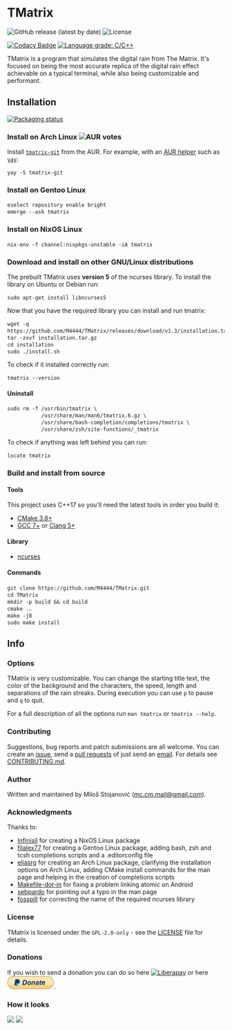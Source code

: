 # TMatrix

![GitHub release (latest by date)](https://img.shields.io/github/v/release/M4444/TMatrix)
![License](https://img.shields.io/badge/license-GPL--2.0--only-green)

[![Codacy Badge](https://api.codacy.com/project/badge/Grade/995dada1ec344743921cdd10fc118f3a)](https://www.codacy.com/manual/M4444/TMatrix?utm_source=github.com&amp;utm_medium=referral&amp;utm_content=M4444/TMatrix&amp;utm_campaign=Badge_Grade)
[![Language grade: C/C++](https://img.shields.io/lgtm/grade/cpp/g/M4444/TMatrix.svg?logo=lgtm&logoWidth=18)](https://lgtm.com/projects/g/M4444/TMatrix/context:cpp)

TMatrix is a program that simulates the digital rain from The Matrix.
It's focused on being the most accurate replica of the digital rain effect achievable on a typical terminal, while also being customizable and performant.

## Installation

[![Packaging status](https://repology.org/badge/vertical-allrepos/tmatrix-m4444.svg)](https://repology.org/project/tmatrix-m4444/versions)

### Install on Arch Linux ![AUR votes](https://img.shields.io/aur/votes/tmatrix-git)

Install [`tmatrix-git`](https://aur.archlinux.org/packages/tmatrix-git/) from
the AUR. For example, with an [AUR helper](https://wiki.archlinux.org/index.php/AUR_helpers)
such as [`yay`](https://aur.archlinux.org/packages/yay/):
```shell
yay -S tmatrix-git
```

### Install on Gentoo Linux
```shell
eselect repository enable bright
emerge --ask tmatrix
```

### Install on NixOS Linux
```shell
nix-env -f channel:nixpkgs-unstable -iA tmatrix
```

### Download and install on other GNU/Linux distributions
The prebuilt TMatrix uses **version 5** of the ncurses library.
To install the library on Ubuntu or Debian run:
```shell
sudo apt-get install libncurses5
```
Now that you have the required library you can install and run tmatrix:
```shell
wget -q https://github.com/M4444/TMatrix/releases/download/v1.3/installation.tar.gz
tar -zxvf installation.tar.gz
cd installation
sudo ./install.sh
```
To check if it installed correctly run:
```shell
tmatrix --version
```

#### Uninstall
```shell
sudo rm -f /usr/bin/tmatrix \
           /usr/share/man/man6/tmatrix.6.gz \
           /usr/share/bash-completion/completions/tmatrix \
           /usr/share/zsh/site-functions/_tmatrix
```
To check if anything was left behind you can run:
```shell
locate tmatrix
```

### Build and install from source
#### Tools
This project uses C++17 so you'll need the latest tools in order you build it:
- [CMake 3.8+](https://cmake.org/download/)
- [GCC 7+](https://gcc.gnu.org/) or [Clang 5+](http://releases.llvm.org/)

#### Library
- [ncurses](https://www.gnu.org/software/ncurses/)

#### Commands
```shell
git clone https://github.com/M4444/TMatrix.git
cd TMatrix
mkdir -p build && cd build
cmake ..
make -j8
sudo make install
```

## Info

### Options
TMatrix is very customizable.
You can change the starting title text, the color of the background and the characters, the speed, length and separations of the rain streaks.
During execution you can use `p` to pause and `q` to quit.

For a full description of all the options run `man tmatrix` or `tmatrix --help`.

### Contributing
Suggestions, bug reports and patch submissions are all welcome.
You can create an [issue](../../issues), send a [pull requests](../../pulls) of just send an [email](mailto:mc.cm.mail@gmail.com).
For details see [CONTRIBUTING.md](../master/CONTRIBUTING.md).

### Author
Written and maintained by Miloš Stojanović ([mc.cm.mail@gmail.com](mailto:mc.cm.mail@gmail.com)).

### Acknowledgments
Thanks to:
- [Infinisil](https://github.com/Infinisil) for creating a NixOS Linux package
- [filalex77](https://github.com/filalex77) for creating a Gentoo Linux package, adding bash, zsh and tcsh completions scripts and a .editorconfig file
- [eliasrg](https://github.com/eliasrg) for creating an Arch Linux package, clarifying the installation options on Arch Linux, adding CMake install commands for the man page and helping in the creation of completions scripts
- [Makefile-dot-in](https://github.com/Makefile-dot-in) for fixing a problem linking atomic on Android
- [sebpardo](https://github.com/sebpardo) for pointing out a typo in the man page
- [fosspill](https://github.com/fosspill) for correcting the name of the required ncurses library

### License
TMatrix is licensed under the `GPL-2.0-only` - see the [LICENSE](../master/LICENSE) file for details.

### Donations
If you wish to send a donation you can do so here [![Liberapay](https://liberapay.com/assets/widgets/donate.svg)](https://liberapay.com/M4444/donate) or here [![PayPal](assets/img/PayPal.png?raw=true)](https://www.paypal.com/cgi-bin/webscr?cmd=_s-xclick&hosted_button_id=53XNGN3HXMAVN).

### How it looks
![](assets/img/TMatrix.png?raw=true)
![](assets/img/TMatrix.gif?raw=true)
